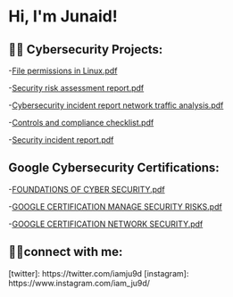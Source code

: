 <h1>Hi, I'm Junaid! 
  
<h2>👨‍💻 Cybersecurity Projects:</h2>

-[File permissions in Linux.pdf](https://github.com/Michael-Junaid/Michael-Junaid/files/13928040/File.permissions.in.Linux.pdf)


-[Security risk assessment report.pdf](https://github.com/Michael-Junaid/Michael-Junaid/files/13928048/Security.risk.assessment.report.pdf)


-[Cybersecurity incident report network traffic analysis.pdf](https://github.com/Michael-Junaid/Michael-Junaid/files/13928049/Cybersecurity.incident.report.network.traffic.analysis.pdf)


-[Controls and compliance checklist.pdf](https://github.com/Michael-Junaid/Michael-Junaid/files/13928052/Controls.and.compliance.checklist.pdf)


-[Security incident report.pdf](https://github.com/Michael-Junaid/Michael-Junaid/files/13928060/Security.incident.report.pdf)


<h2> Google Cybersecurity Certifications:</h2>

-[FOUNDATIONS OF CYBER SECURITY.pdf](https://github.com/Michael-Junaid/Michael-Junaid/files/13928072/FOUNDATIONS.OF.CYBER.SECURITY.pdf)

-[GOOGLE CERTIFICATION MANAGE SECURITY RISKS.pdf](https://github.com/Michael-Junaid/Michael-Junaid/files/13928076/GOOGLE.CERTIFICATION.MANAGE.SECURITY.RISKS.pdf)

-[GOOGLE CERTIFICATION NETWORK SECURITY.pdf](https://github.com/Michael-Junaid/Michael-Junaid/files/13928078/GOOGLE.CERTIFICATION.NETWORK.SECURITY.pdf)


<h2> 🤳🏿connect with me:</h2>
[twitter]: https://twitter.com/iamju9d
[instagram]: https://www.instagram.com/iam_ju9d/
